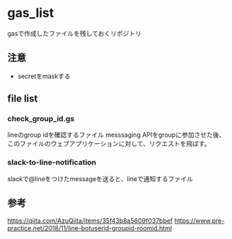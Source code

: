 # gas_list
gasで作成したファイルを残しておくリポジトリ

## 注意
* secretをmaskする

## file list

### check_group_id.gs
lineのgroup idを確認するファイル
messsaging APIをgroupに参加させた後、このファイルのウェブアプリケーションに対して、リクエストを飛ばす。

### slack-to-line-notification
slackで@lineをつけたmessageを送ると、lineで通知するファイル

## 参考
https://qiita.com/AzuQiita/items/35f43b8a5609f037bbef
https://www.pre-practice.net/2018/11/line-botuserid-groupid-roomid.html
